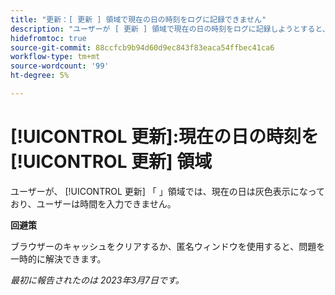 ```yaml
---
title: "更新：[ 更新 ] 領域で現在の日の時刻をログに記録できません"
description: "ユーザーが [ 更新 ] 領域で現在の日の時刻をログに記録しようとすると、現在の日は灰色表示になり、ユーザーは時間を入力できません。"
hidefromtoc: true
source-git-commit: 88ccfcb9b94d60d9ec843f83eaca54ffbec41ca6
workflow-type: tm+mt
source-wordcount: '99'
ht-degree: 5%

---
```



# [!UICONTROL 更新]:現在の日の時刻を [!UICONTROL 更新] 領域

ユーザーが、 [!UICONTROL 更新] 「 」領域では、現在の日は灰色表示になっており、ユーザーは時間を入力できません。

**回避策**

ブラウザーのキャッシュをクリアするか、匿名ウィンドウを使用すると、問題を一時的に解決できます。

_最初に報告されたのは 2023年3月7日です。_

